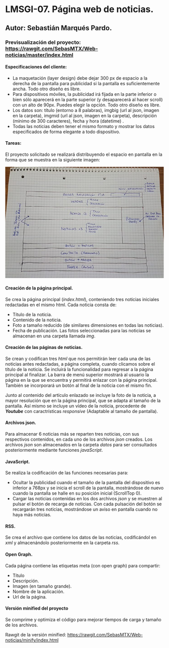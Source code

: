 # LMSGI-07. Página web de noticias.
## Autor: Sebastián Marqués Pardo.
### Previsualización del proyecto: https://rawgit.com/SebasMTX/Web-noticias/master/index.html
#### Especificaciones del cliente:

- La maquetación (layer design) debe dejar 300 px de espacio a la derecha de la pantalla para publicidad si la pantalla es suficientemente ancha. Todo otro diseño es libre.
- Para dispositivos móviles, la publicidad irá fijada en la parte inferior o bien sólo aparecerá en la parte superior (y desaparecerá al hacer scroll) con un alto de 90px. Puedes elegir la opción. Todo otro diseño es libre.
- Los datos son: título (entorno a 8 palabras), imgbig (url al json, imagen en la carpeta), imgmid (url al json, imagen en la carpeta), descripción (mínimo de 300 caracteres), fecha y hora (datetime) .
- Todas las noticias deben tener el mismo formato y mostrar los datos especificados de forma elegante a todo dispositivo.

#### Tareas:

El proyecto solicitado se realizará distribuyendo el espacio en pantalla en la forma que se muestra en la siguiente imagen:

![imagen HTML](boceto.jpg)

#### Creación de la página principal.

Se crea la página principal (_index.html_), conteniendo tres noticias iniciales redactadas en el mismo html. Cada noticia consta de:
- Título de la noticia.
- Contenido de la noticia.
- Foto a tamaño reducido (de similares dimensiones en todas las noticias).
- Fecha de publicación.
Las fotos seleccionadas para las noticias se almacenan en una carpeta llamada _img_.

#### Creación de las páginas de noticias.

Se crean y codifican tres _html_ que nos permitirán leer cada una de las noticias antes redactadas, a página completa, cuando clicamos sobre el título de la noticia. Se incluirá la funcionalidad para regresar a la página principal al finalizar. La barra de menú superior mostrará al usuario la página en la que se encuentra y permitirá enlazar con la página principal. También se incorporará un botón al final de la noticia con el mismo fin.

Junto al contenido del artículo enlazado se incluye la foto de la noticia, a mayor resolución que en la página principal, que se adapta al tamaño de la pantalla. Así mismo se incluye un vídeo de la noticia, procedente de _**Youtube**_ con caractrísticas _responsive_ (Adaptable al tamaño de pantalla). 

#### Archivos json.

Para almacenar 6 noticias más se reparten tres noticias, con sus respectivos contenidos, en cada uno de los archivos _json_ creados. Los archivos _json_ son almacenados en la carpeta _datos_ para ser consultados posteriormente mediante funciones _javaScript_.

#### JavaScript.

Se realiza la codificación de las funciones necesarias para: 

- Ocultar la publicidad cuando el tamaño de la pantalla del dispositivo es inferior a 768px y se inicia el scroll de la pantalla, mostrándose de nuevo cuando la pantalla se halle en su posición inicial (ScrollTop 0).
- Cargar las noticias contenidas en los dos archivos _json_ y se muestren al pulsar el botón de recarga de noticias. Con cada pulsación del botón se recargarán tres noticias, mostrándose un aviso en pantalla cuando no haya más noticias.

#### RSS.

Se crea el archivo que contiene los datos de las noticias, codificándol en _xml_ y almacenándolo posteriormente en la carpeta _rss_.

#### Open Graph.

 Cada página contiene las etiquetas meta (con open graph) para compartir:
 
 - Título
 - Descripción.
 - Imagen (en tamaño grande).
 - Nombre de la aplicación.
 - Url de la página.
 
#### Versión minified del proyecto

Se comprime y optimiza el código para mejorar tiempos de carga y tamaño de los archivos.

Rawgit de la versión minified: https://rawgit.com/SebasMTX/Web-noticias/minify/index.html
